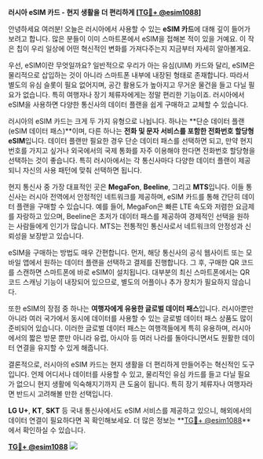 **러시아 eSIM 카드 - 현지 생활을 더 편리하게 [[TG💪+ @esim1088](https://t.me/s/esim1088)]**

안녕하세요 여러분! 오늘은 러시아에서 사용할 수 있는 **eSIM 카드**에 대해 깊이 들어가보려고 합니다. 많은 분들이 이미 스마트폰에서 eSIM을 접해본 적이 있을 거예요. 이 작은 칩이 우리 일상에 어떤 혁신적인 변화를 가져다주는지 지금부터 자세히 알아볼게요.

우선, eSIM이란 무엇일까요? 일반적으로 우리가 아는 유심(UIM) 카드와 달리, eSIM은 물리적으로 삽입하는 것이 아니라 스마트폰 내부에 내장된 형태로 존재합니다. 따라서 별도의 유심 슬롯이 필요 없어지며, 공간 활용도가 높아지고 무거운 물건을 들고 다닐 필요가 없습니다. 특히 여행자나 장기 체류자에게는 정말 편리한 기능이죠. 러시아에서 eSIM을 사용하면 다양한 통신사의 데이터 플랜을 쉽게 구매하고 교체할 수 있습니다.

러시아의 eSIM 카드는 크게 두 가지 유형으로 나뉩니다. 하나는 **단순 데이터 플랜(eSIM 데이터 패스)**이며, 다른 하나는 **전화 및 문자 서비스를 포함한 전화번호 할당형 eSIM**입니다. 데이터 플랜만 필요한 경우 단순 데이터 패스를 선택하면 되고, 만약 현지 번호를 가지고 싶거나 외국에서의 국제 통화를 자주 이용해야 한다면 전화번호 할당형을 선택하는 것이 좋습니다. 특히 러시아에서는 각 통신사마다 다양한 데이터 플랜이 제공되니 자신의 사용 패턴에 맞춰 선택하면 됩니다.

현지 통신사 중 가장 대표적인 곳은 **MegaFon**, **Beeline**, 그리고 **MTS**입니다. 이들 통신사는 러시아 전역에서 안정적인 네트워크를 제공하며, eSIM 카드를 통해 간단히 데이터 플랜을 구매할 수 있습니다. 예를 들어, MegaFon은 빠른 LTE 속도와 저렴한 요금제를 자랑하고 있으며, Beeline은 초저가 데이터 패스를 제공하여 경제적인 선택을 원하는 사람들에게 인기가 많습니다. MTS는 전통적인 통신사로서 네트워크의 안정성과 신뢰성을 보장받고 있습니다.

eSIM을 구매하는 방법도 매우 간편합니다. 먼저, 해당 통신사의 공식 웹사이트 또는 모바일 앱에서 원하는 데이터 플랜을 선택하고 결제를 진행합니다. 그 후, 구매한 QR 코드를 스캔하면 스마트폰에 바로 eSIM이 설치됩니다. 대부분의 최신 스마트폰에서는 QR 코드 스캐닝 기능이 내장되어 있으므로, 별도의 어플이나 추가 장치가 필요하지 않습니다.

또한 eSIM의 장점 중 하나는 **여행자에게 유용한 글로벌 데이터 패스**입니다. 러시아뿐만 아니라 여러 국가에서 동시에 데이터를 사용할 수 있는 글로벌 데이터 패스 상품도 많이 준비되어 있습니다. 이러한 글로벌 데이터 패스는 여행객들에게 특히 유용하며, 러시아에서의 짧은 방문 뿐만 아니라 유럽, 아시아 등 여러 나라를 돌아다니면서도 원활한 데이터 연결을 유지할 수 있게 해줍니다.

결론적으로, 러시아의 eSIM 카드는 현지 생활을 더 편리하게 만들어주는 혁신적인 도구입니다. 언제 어디서나 데이터를 사용할 수 있고, 물리적인 유심 카드를 들고 다닐 필요가 없으니 현지 생활에 익숙해지기까지 큰 도움이 됩니다. 특히 장기 체류자나 여행자라면 반드시 고려해볼 만한 선택입니다. 

**LG U+**, **KT**, **SKT** 등 국내 통신사에서도 eSIM 서비스를 제공하고 있으니, 해외에서의 데이터 연결이 필요하다면 꼭 확인해보세요. 더 많은 정보는 **[TG💪+ @esim1088](https://t.me/s/esim1088)**에서 확인하실 수 있습니다.

**[TG💪+ @esim1088](https://t.me/s/esim1088) ![](https://i.postimg.cc/Y0z9fWf4/image.png)**